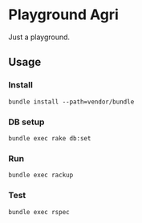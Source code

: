 # Playground Agri

Just a playground.

## Usage

### Install

```
bundle install --path=vendor/bundle
```

### DB setup

```
bundle exec rake db:set
```

### Run

```
bundle exec rackup
```

### Test

```
bundle exec rspec
```
